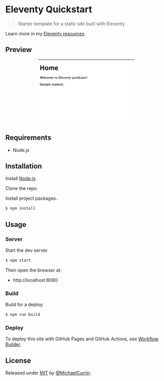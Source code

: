 # Eleventy Quickstart
> Starter template for a static site built with Eleventy

Learn more in my [Eleventy resources](https://michaelcurrin.github.io/dev-resources/resources/javascript/packages/eleventy/).


## Preview

<div align="center">
    <img src="/sample.png" alt="Sample screenshot" width="300">
</div>


## Requirements

- Node.js


## Installation

Install [Node.js](https://nodejs.org/).

Clone the repo.

Install project packages.
```sh
$ npm install
```


## Usage

### Server

Start the dev server.

```sh
$ npm start
```

Then open the browser at:

- http://localhost:8080

### Build

Build for a deploy.

```sh
$ npm run build
```

### Deploy

To deploy this site with GitHub Pages and GitHub Actions, see [Workflow Builder](https://michaelcurrin.github.io/workflow-builder/).


## License

Released under [MIT](/LICENSE) by [@MichaelCurrin](https://github.com/MichaelCurrin).
